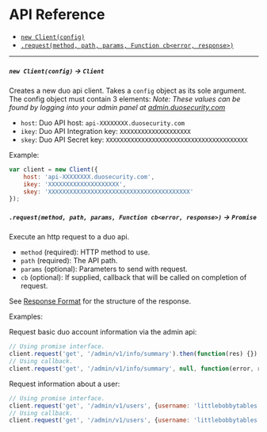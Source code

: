 # API Reference

- [`new Client(config)`](#new-clientconfig---client)
- [`.request(method, path, params, Function cb<error, response>)`](#requestmethod-path-params-function-cberror-response---promise)

---

##### `new Client(config)` -> `Client`
Creates a new duo api client. Takes a `config` object as its sole argument. The config object must contain 3 elements:
*Note: These values can be found by logging into your admin panel at [admin.duosecurity.com](https://admin.duosecurity.com)*
- `host`: Duo API host: `api-XXXXXXXX.duosecurity.com`
- `ikey`: Duo API Integration key: `XXXXXXXXXXXXXXXXXXXX`
- `skey`: Duo API Secret key: `XXXXXXXXXXXXXXXXXXXXXXXXXXXXXXXXXXXXXXXX`

Example:

```js
var client = new Client({
    host: 'api-XXXXXXXX.duosecurity.com',
    ikey: 'XXXXXXXXXXXXXXXXXXXX',
    skey: 'XXXXXXXXXXXXXXXXXXXXXXXXXXXXXXXXXXXXXXXX'
});
```

##### `.request(method, path, params, Function cb<error, response>)` -> `Promise`
Execute an http request to a duo api.
- `method` (required): HTTP method to use.
- `path` (required): The API path.
- `params` (optional): Parameters to send with request.
- `cb` (optional): If supplied, callback that will be called on completion of request.

See [Response Format](https://www.duosecurity.com/docs/adminapi#api-details) for the structure of the response.


Examples:

Request basic duo account information via the admin api:
```js
// Using promise interface.
client.request('get', '/admin/v1/info/summary').then(function(res) {}).catch(function(error) {});
// Using callback.
client.request('get', '/admin/v1/info/summary', null, function(error, res) {});
```

Request information about a user:
```js
// Using promise interface.
client.request('get', '/admin/v1/users', {username: 'littlebobbytables'}).then(function(res) {}).catch(function(error) {});
// Using callback.
client.request('get', '/admin/v1/users', {username: 'littlebobbytables'}, function(error, res) {});
```

